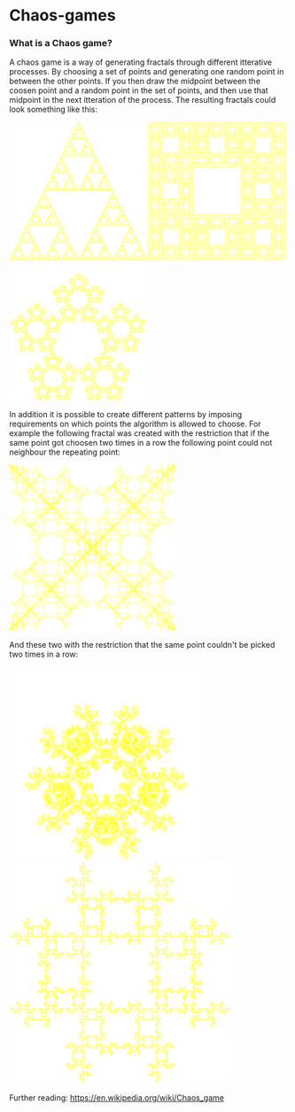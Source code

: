 # Chaos-games

### What is a Chaos game?

A chaos game is a way of generating fractals through different itterative processes. By choosing a set of points and generating one random point in between the other points. If you then draw the midpoint between the coosen point and a random point in the set of points, and then use that midpoint in the next itteration of the process. The resulting fractals could look something like this:


<img src="images/ChaosGameFractal_Triangle__2000x2000-50.png" width="250"><img src="images/ChaosGameFractal_Square+Midpoints__2000x2000-66.png" width="250"><img src="images/ChaosGameFractal_Pentagon__2000x2000-61.png" width="250">

In addition it is possible to create different patterns by imposing requirements on which points the algorithm is allowed to choose. For example the following fractal was created with the restriction that if the same point got choosen two times in a row the following point could not neighbour the repeating point:

<img src="images/ChaosGameFractal_Square_TwoInRowNotNeighbour_2000x2000-50.png" width="300"> 

And these two with the restriction that the same point couldn't be picked two times in a row:

<img src="images/ChaosGameFractal_Pentagon_NotLastCorner_2000x2000-50.png" width="350"><img src="images/ChaosGameFractal_Square_NotLastCorner_2000x2000-50.png" width="400">


Further reading: https://en.wikipedia.org/wiki/Chaos_game
